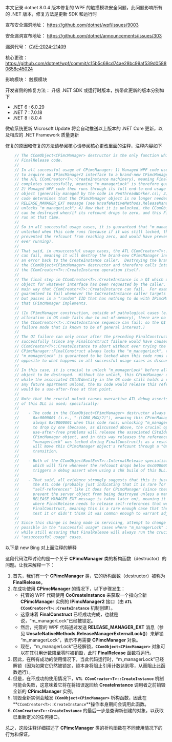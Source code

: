 本文记录 dotnet 8.0.4 版本修复的 WPF 的触摸模块安全问题，此问题影响所有的 .NET 版本，修复方法是更新 SDK 和运行时

<!--more-->


<!-- CreateTime:2024/04/12 07:01:47 -->

<!-- 发布 -->
<!-- 博客 -->

宣布安全漏洞地址： <https://github.com/dotnet/wpf/issues/9003>

安全漏洞宣布地址： <https://github.com/dotnet/announcements/issues/303>

漏洞代号： [CVE-2024-21409](https://www.cve.org/CVERecord?id=CVE-2024-21409)

核心更改： <https://github.com/dotnet/wpf/commit/c15b5c68cd74ae28bc99af539d05880658c45024>

影响模块： 触摸模块

开发者侧的修复方法： 升级 .NET SDK 或运行时版本，携带此更新的版本分别如下

- .NET 6 : 6.0.29
- .NET 7 : 7.0.18
- .NET 8 : 8.0.4

微软系统更新 Microsoft Update 将会自动推送以上版本的 .NET Core 更新，以及相应的 .NET Framework 质量更新

修复的原因和修复的方法请参阅核心请参阅核心更改里面的注释，注释内容如下

```csharp
    // The CComObject<CPimcManager> destructor is the only function which calls into this
    // FinalRelease code.
    //
    // In all successful usage of CPimcManager: 1) Managed WPF code uses CoCreateInstance
    // to acquire an IPimcManager2 interface to a brand-new CPimcManager instance (created by
    // the ATL CComCreator<T>::CreateInstance machinery), meaning FinalConstruct by-definition
    // completes successfully, meaning "m_managerLock" is therefore guaranteed to be locked;
    // 2) Managed WPF code then runs through its full end-to-end usage of the CPimcManager
    // object (generally managed by the code in PenThreadWorker.cs); 3) When/if the managed WPF
    // code determines that the CPimcManager object is no longer needed, it sends a
    // RELEASE_MANAGER_EXT message (see UnsafeNativeMethods.ReleaseManagerExternalLock()) which
    // unlocks "m_managerLock"; 4) Now that it is unlocked, the CComObject<CPimcManager> object
    // can be destroyed when/if its refcount drops to zero, and this FinalRelease function will
    // run at that time.
    //
    // So in all successful usage cases, it is guaranteed that "m_managerLock" is already
    // unlocked when this code runs (because if it was still locked, the lock itself would have
    // prevented the refcount from reaching zero, and would have prevented this function from
    // ever running).
    //
    // That said, in unsuccessful usage cases, the ATL CComCreator<T>::CreateInstance machinery
    // can fail, meaning it will destroy the brand-new CPimcManager instance before returning
    // an error back to the CreateInstance caller.  Destroying the brand-new instance triggers
    // the CComObject<CPimcManager> destructor and therefore calls into this function during
    // the CComCreator<T>::CreateInstance operation itself.
    //
    // The final step in CComCreator<T>::CreateInstance is a QI which queries the newly-created
    // object for whatever interface has been requested by the caller.  This operation is the
    // main way that CComCreator<T>::CreateInstance can fail.  For example, this QI is
    // guaranteed to fail whenever the CoCreateInstance caller targets the CPimcManager CLSID
    // but passes in a "random" IID that has nothing to do with IPimcManager2 or anything else
    // that CPimcManager implements.
    //
    // (In CPimcManager construction, outside of pathological cases (e.g., where a small heap
    // allocation in OS code fails due to out-of-memory), there are no other known ways that
    // the CComCreator<T>::CreateInstance sequence can fail; so the QI failure is the only
    // failure mode that is known to be of general interest.)
    //
    // The QI failure can only occur after the preceding FinalConstruct call has completed
    // successfully (since any FinalConstruct failure would have caused
    // CComCreator<T>::CreateInstance to abort without ever trying the QI); since
    // CPimcManager::FinalConstruct always locks the "m_managerLock", this implies that the
    // "m_managerLock" is guaranteed to be locked when this code runs (which is exactly
    // opposite to what happens in all successful usage cases as discussed above).
    //
    // In this case, it is crucial to unlock "m_managerLock" before allowing this CPimcManager
    // object to be destroyed.  Without the unlock, this CPimcManager object would be destroyed
    // while the associated CStdIdentity in the OS code still holds a reference to it; during
    // any future apartment unload, the OS code would release this reference, and the release
    // would be a use-after-free at that point.
    //
    // Note that the crucial unlock causes overactive ATL debug asserts to fire if a chk build
    // of this DLL is used; specifically:
    //
    //    - The code in the CComObject<CPimcManager> destructor always stomps the refcount to
    //      0xc0000001 (i.e., "-(LONG_MAX/2)"), meaning this CPimcManager object's refcount is
    //      always 0xc0000001 when this code runs; unlocking "m_managerLock" will cause the refcount
    //      to drop by one (because, as discussed above, the crucial operation which prevents
    //      use-after-free problems will release the associated CStdIdentity's reference to this
    //      CPimcManager object, and in this way releases the reference that was added when
    //      "managerLock" was locked during FinalConstruct); as a result, unlocking "m_managerLock"
    //      will move this CPimcManager object's refcount through a "0xc0000001 -> 0xc0000000"
    //      transition.
    //
    //    - Both of the CComObjectRootEx<T>::InternalRelease specializations contain debug asserts
    //      which will fire whenever the refcount drops below 0xc0000001, so this transition always
    //      triggers a debug assert when using a chk build of this DLL.
    //
    //    - That said, all evidence strongly suggests that this is just an overactive assert in
    //      the ATL code (probably just indicating that it is rare for FinalConstruct to add
    //      "self-references" like it does for CPimcManager (since these self-references generally
    //      prevent the server object from being destroyed unless a manual action like the
    //      RELEASE_MANAGER_EXT message is taken later on), meaning it is rare to have a situation
    //      where FinalRelease needs to release self-references that were acquired in
    //      FinalConstruct, meaning this is a rare enough case that the ATL authors either didn't
    //      test it or didn't think it was common enough to warrant adjusting the assert).
    //
    // Since this change is being made in servicing, attempt to change behavior as little as
    // possible in the "successful usage" cases where "m_managerLock" is already unlocked,
    // while still ensuring that FinalRelease will always run the crucial unlock in all
    // "unsuccessful usage" cases.
```

以下是 new Bing 对上面注释的解释

这段代码注释讨论的是一个关于 **CPimcManager** 类的析构函数（destructor）的问题。让我来解释一下：

1. 首先，我们有一个 **CPimcManager** 类，它的析构函数（destructor）被称为 **FinalRelease**。
2. 在成功使用 **CPimcManager** 的情况下，以下步骤发生：
    - 托管的 WPF 代码使用 **CoCreateInstance** 来获取一个指向全新 **CPimcManager** 实例的 **IPimcManager2** 接口（由 **`ATL CComCreator<T>::CreateInstance`** 机制创建）。
    - 这意味着 **FinalConstruct** 已经成功完成，也就是说，“m_managerLock”已经被锁定。
    - 然后，托管的 WPF 代码通过发送 **RELEASE_MANAGER_EXT** 消息（参见 **UnsafeNativeMethods.ReleaseManagerExternalLock()**）来解锁 “m_managerLock”，表示不再需要 **CPimcManager** 对象。
    - 现在，“m_managerLock”已经解锁，**`CComObject<CPimcManager>`** 对象可以在其引用计数降至零时被销毁，此时 **FinalRelease** 函数将运行。
3. 因此，在所有成功的使用情况下，当此代码运行时，“m_managerLock”已经解锁（因为如果它仍然被锁定，锁本身将阻止引用计数达到零，从而阻止此函数运行）。
4. 但是，在不成功的使用情况下，**`ATL CComCreator<T>::CreateInstance`** 机制可能会失败，这意味着它将在将错误返回给 **CreateInstance** 调用者之前销毁全新的 **CPimcManager** 实例。
5. 销毁全新实例会触发 **`CComObject<CPimcManager>`** 析构函数，因此在 **`CComCreator<T>::CreateInstance`**操作本身期间会调用此函数。
6. **`CComCreator<T>::CreateInstance`** 的最后一步是查询新创建的对象，以获取已重新定义的任何接口。

总之，这段注释详细描述了 **CPimcManager** 类的析构函数在不同使用情况下的行为和保证。
